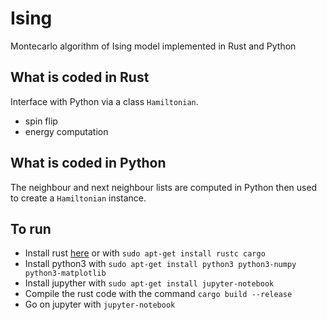 # Ising

Montecarlo algorithm of Ising model implemented in Rust and Python

## What is coded in Rust
Interface with Python via a class `Hamiltonian`.
- spin flip
- energy computation

## What is coded in Python
The neighbour and next neighbour lists are computed in Python then used to create a `Hamiltonian` instance.

## To run

- Install rust [here](https://www.rust-lang.org/en-US/install.html) or with `sudo apt-get install rustc cargo`
- Install python3 with `sudo apt-get install python3 python3-numpy python3-matplotlib`
- Install jupyther with `sudo apt-get install jupyter-notebook`
- Compile the rust code with the command `cargo build --release`
- Go on jupyter with `jupyter-notebook`
